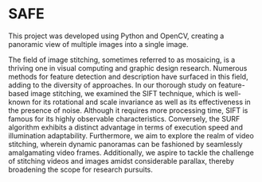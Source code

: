 # SAFE
This project was developed using Python and OpenCV, creating a panoramic view of multiple images into a single image.

The field of image stitching, sometimes referred to as mosaicing, is a thriving one in visual computing and graphic design research. Numerous methods for feature detection and description have surfaced in this field, adding to the diversity of approaches. In our thorough study on feature-based image stitching, we examined the SIFT technique, which is well-known for its rotational and scale invariance as well as its effectiveness in the presence of noise. Although it requires more processing time, SIFT is famous for its highly observable characteristics. Conversely, the SURF algorithm exhibits a distinct advantage in terms of execution speed and illumination adaptability. Furthermore, we aim to explore the realm of video stitching, wherein dynamic panoramas can be fashioned by seamlessly amalgamating video frames. Additionally, we aspire to tackle the challenge of stitching videos and images amidst considerable parallax, thereby broadening the scope for research pursuits.

